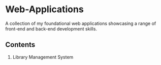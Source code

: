 # Web-Applications
A collection of my foundational web applications showcasing a range of front-end and back-end development skills.
## Contents
1) Library Management System
